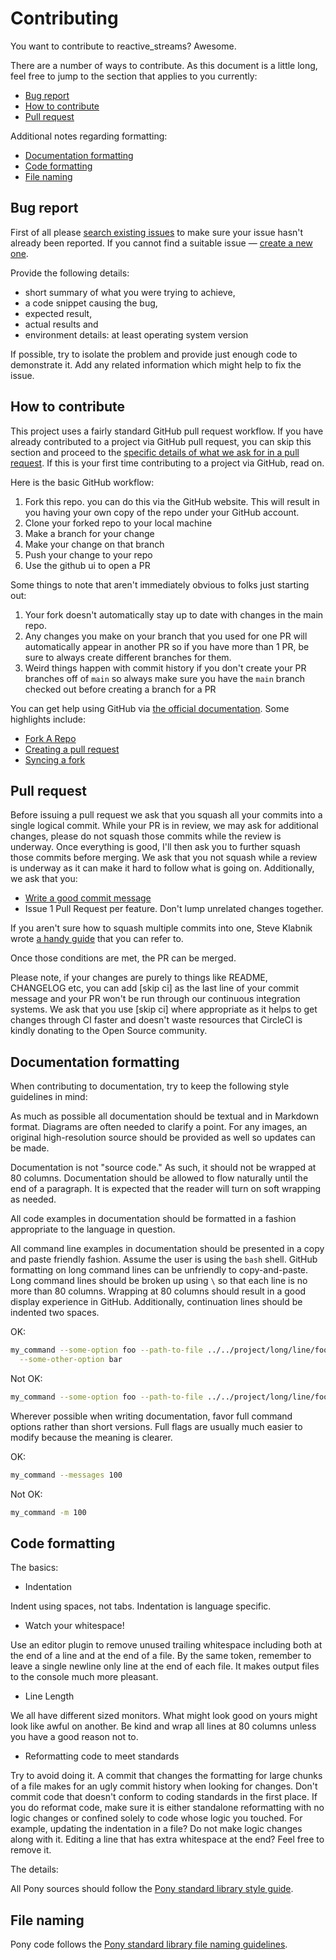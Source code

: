 # Contributing

You want to contribute to reactive_streams? Awesome.

There are a number of ways to contribute. As this document is a little long, feel free to jump to the section that applies to you currently:

* [Bug report](#bug-report)
* [How to contribute](#how-to-contribute)
* [Pull request](#pull-request)

Additional notes regarding formatting:

* [Documentation formatting](#documentation-formatting)
* [Code formatting](#code-formatting)
* [File naming](#file-naming)

## Bug report

First of all please [search existing issues](https://github.com/ponylang/reactive_streams/issues) to make sure your issue hasn't already been reported. If you cannot find a suitable issue — [create a new one](https://github.com/ponylang/reactive_streams/issues/new).

Provide the following details:

* short summary of what you were trying to achieve,
* a code snippet causing the bug,
* expected result,
* actual results and
* environment details: at least operating system version

If possible, try to isolate the problem and provide just enough code to demonstrate it. Add any related information which might help to fix the issue.

## How to contribute

This project uses a fairly standard GitHub pull request workflow. If you have already contributed to a project via GitHub pull request, you can skip this section and proceed to the [specific details of what we ask for in a pull request](#pull-request). If this is your first time contributing to a project via GitHub, read on.

Here is the basic GitHub workflow:

1. Fork this repo. you can do this via the GitHub website. This will result in you having your own copy of the repo under your GitHub account.
2. Clone your forked repo to your local machine
3. Make a branch for your change
4. Make your change on that branch
5. Push your change to your repo
6. Use the github ui to open a PR

Some things to note that aren't immediately obvious to folks just starting out:

1. Your fork doesn't automatically stay up to date with changes in the main repo.
2. Any changes you make on your branch that you used for one PR will automatically appear in another PR so if you have more than 1 PR, be sure to always create different branches for them.
3. Weird things happen with commit history if you don't create your PR branches off of `main` so always make sure you have the `main` branch checked out before creating a branch for a PR

You can get help using GitHub via [the official documentation](https://help.github.com/). Some highlights include:

* [Fork A Repo](https://help.github.com/articles/fork-a-repo/)
* [Creating a pull request](https://help.github.com/articles/creating-a-pull-request/)
* [Syncing a fork](https://help.github.com/articles/syncing-a-fork/)

## Pull request

Before issuing a pull request we ask that you squash all your commits into a single logical commit. While your PR is in review, we may ask for additional changes, please do not squash those commits while the review is underway. Once everything is good, I'll then ask you to further squash those commits before merging. We ask that you not squash while a review is underway as it can make it hard to follow what is going on. Additionally, we ask that you:

* [Write a good commit message](http://chris.beams.io/posts/git-commit/)
* Issue 1 Pull Request per feature. Don't lump unrelated changes together.

If you aren't sure how to squash multiple commits into one, Steve Klabnik wrote [a handy guide](http://blog.steveklabnik.com/posts/2012-11-08-how-to-squash-commits-in-a-github-pull-request) that you can refer to.

Once those conditions are met, the PR can be merged.

Please note, if your changes are purely to things like README, CHANGELOG etc, you can add [skip ci] as the last line of your commit message and your PR won't be run through our continuous integration systems. We ask that you use [skip ci] where appropriate as it helps to get changes through CI faster and doesn't waste resources that CircleCI is kindly donating to the Open Source community.

## Documentation formatting

When contributing to documentation, try to keep the following style guidelines in mind:

As much as possible all documentation should be textual and in Markdown format. Diagrams are often needed to clarify a point. For any images, an original high-resolution source should be provided as well so updates can be made.

Documentation is not "source code." As such, it should not be wrapped at 80 columns. Documentation should be allowed to flow naturally until the end of a paragraph. It is expected that the reader will turn on soft wrapping as needed.

All code examples in documentation should be formatted in a fashion appropriate to the language in question.

All command line examples in documentation should be presented in a copy and paste friendly fashion. Assume the user is using the `bash` shell. GitHub formatting on long command lines can be unfriendly to copy-and-paste. Long command lines should be broken up using `\` so that each line is no more than 80 columns. Wrapping at 80 columns should result in a good display experience in GitHub. Additionally, continuation lines should be indented two spaces.

OK:

```bash
my_command --some-option foo --path-to-file ../../project/long/line/foo \
  --some-other-option bar
```

Not OK:

```bash
my_command --some-option foo --path-to-file ../../project/long/line/foo --some-other-option bar
```

Wherever possible when writing documentation, favor full command options rather than short versions. Full flags are usually much easier to modify because the meaning is clearer.

OK:

```bash
my_command --messages 100
```

Not OK:

```bash
my_command -m 100
```

## Code formatting

The basics:

* Indentation

Indent using spaces, not tabs. Indentation is language specific.

* Watch your whitespace!

Use an editor plugin to remove unused trailing whitespace including both at the end of a line and at the end of a file. By the same token, remember to leave a single newline only line at the end of each file. It makes output files to the console much more pleasant.

* Line Length

We all have different sized monitors. What might look good on yours might look like awful on another. Be kind and wrap all lines at 80 columns unless you have a good reason not to.

* Reformatting code to meet standards

Try to avoid doing it. A commit that changes the formatting for large chunks of a file makes for an ugly commit history when looking for changes. Don't commit code that doesn't conform to coding standards in the first place. If you do reformat code, make sure it is either standalone reformatting with no logic changes or confined solely to code whose logic you touched. For example, updating the indentation in a file? Do not make logic changes along with it. Editing a line that has extra whitespace at the end? Feel free to remove it.

The details:

All Pony sources should follow the [Pony standard library style guide](https://github.com/ponylang/ponyc/blob/main/STYLE_GUIDE.md).

## File naming

Pony code follows the [Pony standard library file naming guidelines](https://github.com/ponylang/ponyc/blob/main/STYLE_GUIDE.md#naming).
